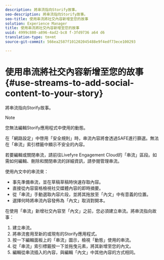 ```yaml
---
description: 將串流指向Storify故事。
seo-description: 將串流指向Storify故事。
seo-title: 使用串流將社交內容新增至您的故事
solution: Experience Manager
title: 使用串流將社交內容新增至您的故事
uuid: 4999c880-a896-4ad2-bc8 f-3fd9736 a64 d6
translation-type: tm+mt
source-git-commit: 566ea2587f101202045488e9f4edf73ece100293

---
```



# 使用串流將社交內容新增至您的故事{#use-streams-to-add-social-content-to-your-story}

將串流指向Storify故事。

>[!NOTE]
>
>您無法編輯Storify應用程式中使用的動態。

在「網路設定」中啓用「安全規則」時，串流內容將會透過SAFE進行篩選。無法在「串流」索引標籤中顯示不安全的內容。

若要編輯或關閉串流，請前往Livefyre Engagement Cloud的「串流」區段。如需如何編輯、刪除和關閉串流的詳細資訊，請參閱管理串流。

使用內文中的串流來：

* 事先準備串流，並在草稿草稿時快速存取內容。
* 直接從內容窗格檢視社交媒體內容的即時摘要。
* 從「串流」手動選取內容片段，並將其拖放至「內文」中有意義的位置。
* 選擇何時將串流內容發佈為「內文」取消對開本。

在使用「串流」新增社交內容至「內文」之前，您必須建立串流。將串流指向故事：

1. 建立串流。
1. 將串流套用至新的或現有的Storify應用程式。
1. 按一下編輯面板上的「串流」圖示，檢視「動態」使用的串流。
1. 從「串流」索引標籤按一下並拖曳元素，將其新增至您的內文。
1. 編輯從串流插入的內容，與編輯「內文」中其他內容的方式相同。
